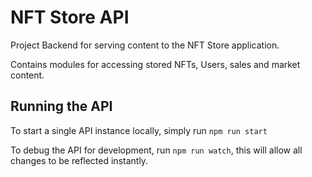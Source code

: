 # NFT Store API

Project Backend for serving content to the NFT Store application.

Contains modules for accessing stored NFTs, Users, sales and market content.

## Running the API

To start a single API instance locally, simply run 
```npm run start```


To debug the API for development, run
```npm run watch```,
this will allow all changes to be reflected instantly.